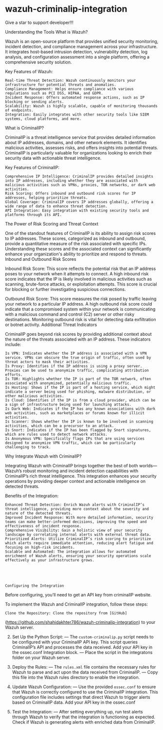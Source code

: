 # wazuh-criminalip-integration



Give a star to support developer!!!



Understanding the Tools
What is Wazuh?

Wazuh is an open-source platform that provides unified security monitoring, incident detection, and compliance management across your infrastructure. It integrates host-based intrusion detection, vulnerability detection, log analysis, and configuration assessment into a single platform, offering a comprehensive security solution.

Key Features of Wazuh:

    Real-time Threat Detection: Wazuh continuously monitors your infrastructure for potential threats and anomalies.
    Compliance Management: Helps ensure compliance with various regulations such as PCI DSS, HIPAA, and GDPR.
    Incident Response: Offers automated response actions, such as IP blocking or sending alerts.
    Scalability: Wazuh is highly scalable, capable of monitoring thousands of endpoints.
    Integration: Easily integrates with other security tools like SIEM systems, cloud platforms, and more.

What is CriminalIP?

CriminalIP is a threat intelligence service that provides detailed information about IP addresses, domains, and other network elements. It identifies malicious activities, assesses risks, and offers insights into potential threats. CriminalIP is particularly valuable for organizations looking to enrich their security data with actionable threat intelligence.

Key Features of CriminalIP:

    Comprehensive IP Intelligence: CriminalIP provides detailed insights into IP addresses, including whether they are associated with malicious activities such as VPNs, proxies, TOR networks, or dark web activities.
    Risk Scoring: Offers inbound and outbound risk scores for IP addresses, helping prioritize threats.
    Global Coverage: CriminalIP covers IP addresses globally, offering a wide range of data to enhance threat detection.
    API Integration: Easy integration with existing security tools and platforms through its API.

The Power of Risk Scoring and Threat Context

One of the standout features of CriminalIP is its ability to assign risk scores to IP addresses. These scores, categorized as inbound and outbound, provide a quantitative measure of the risk associated with specific IPs. Understanding these scores and the associated context can significantly enhance your organization's ability to prioritize and respond to threats.
Inbound and Outbound Risk Scores

Inbound Risk Score: This score reflects the potential risk that an IP address poses to your network when it attempts to connect. A high inbound risk score indicates that the IP is likely involved in malicious activities such as scanning, brute-force attacks, or exploitation attempts. This score is crucial for blocking or further investigating suspicious connections.

Outbound Risk Score: This score measures the risk posed by traffic leaving your network to a particular IP address. A high outbound risk score could indicate that a compromised system within your network is communicating with a malicious command and control (C2) server or other risky destinations. Monitoring outbound risk is vital for detecting data exfiltration or botnet activity.
Additional Threat Indicators

CriminalIP goes beyond risk scores by providing additional context about the nature of the threats associated with an IP address. These indicators include:

    Is VPN: Indicates whether the IP address is associated with a VPN service. VPNs can obscure the true origin of traffic, often used by threat actors to mask their activities.
    Is Proxy: Identifies if the IP address is using a proxy server. Proxies can be used to anonymize traffic, complicating attribution efforts.
    Is TOR: Highlights whether the IP is part of the TOR network, often associated with anonymized, potentially malicious traffic.
    Is Hosting: Shows if the IP is part of a hosting service, which might indicate a server being used for phishing, malware distribution, or other malicious activities.
    Is Cloud: Identifies if the IP is from a cloud provider, which can be a sign of infrastructure being used for launching attacks.
    Is Dark Web: Indicates if the IP has any known associations with dark web activities, such as marketplaces or forums known for illicit activities.
    Is Scanner: Shows whether the IP is known to be involved in scanning activities, which can be a precursor to an attack.
    Is Snort: Indicates if the IP has been flagged by Snort signatures, which are rules used to detect network attacks.
    Is Anonymous VPN: Specifically flags IPs that are using services designed to anonymize VPN traffic, which can be particularly challenging to track.

Why Integrate Wazuh with CriminalIP?

Integrating Wazuh with CriminalIP brings together the best of both worlds—Wazuh’s robust monitoring and incident detection capabilities with CriminalIP’s rich threat intelligence. This integration enhances your security operations by providing deeper context and actionable intelligence on detected threats.

Benefits of the Integration:

    Enhanced Threat Detection: Enrich Wazuh alerts with CriminalIP’s threat intelligence, providing more context about the severity and nature of the detected threats.
    Improved Incident Response: With more detailed information, security teams can make better-informed decisions, improving the speed and effectiveness of incident response.
    Comprehensive Visibility: Gain a holistic view of your security landscape by correlating internal alerts with external threat data.
    Prioritized Alerts: Utilize CriminalIP’s risk scoring to prioritize which alerts require immediate attention, reducing alert fatigue and focusing on high-risk incidents.
    Scalable and Automated: The integration allows for automated enrichment of Wazuh alerts, ensuring your security operations scale effectively as your infrastructure grows.





    Configuring the Integration

Before configuring, you’ll need to get an API key from criminalIP website.

To implement the Wazuh and CriminalIP integration, follow these steps:

    Clone the Repository: Clone the repository from [GitHub]

(https://github.com/shahidakhter786/wazuh-criminalip-integration) to your Wazuh server.

2. Set Up the Python Script:
— The `custom-criminalip.py` script needs to be configured with your CriminalIP API key. This script queries CriminalIP’s API and processes the data received. Add your API key in the ossec.conf Integration block.
— Place the script in the integratons folder on your Wazuh server.

3. Deploy the Rules:
— The `rules.xml` file contains the necessary rules for Wazuh to parse and act upon the data received from CriminalIP.
— Copy this file into the Wazuh rules directory to enable the integration.

4. Update Wazuh Configuration:
— Use the provided `ossec.conf` to ensure that Wazuh is correctly configured to use the CriminalIP integration. This configuration file includes settings that direct Wazuh to trigger alerts based on CriminalIP data. Add your API key in the ossec.conf 

5. Test the Integration:
— After setting everything up, run test alerts through Wazuh to verify that the integration is functioning as expected. Check if Wazuh is generating alerts with enriched data from CriminalIP.

